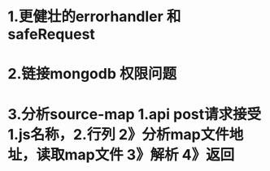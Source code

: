 # 1.更健壮的errorhandler 和 safeRequest
# 2.链接mongodb 权限问题
# 3.分析source-map  1.api post请求接受1.js名称，2.行列 2》分析map文件地址，读取map文件 3》解析 4》返回
